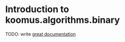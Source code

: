# Introduction to koomus.algorithms.binary

TODO: write [great documentation](http://jacobian.org/writing/what-to-write/)
